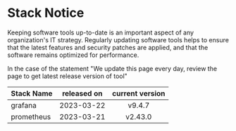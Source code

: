 # Stack Notice  
  

Keeping software tools up-to-date is an important aspect of any organization's IT strategy. Regularly updating software tools helps to ensure that the latest features and security patches are applied, and that the software remains optimized for performance.

In the case of the statement "We update this page every day, review the page to get latest release version of tool"  

| Stack Name | released on    | current version    |
| :----- | :---: | :---: |
|grafana|2023-03-22|v9.4.7|
|prometheus|2023-03-21|v2.43.0|

